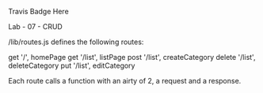 Travis Badge Here

Lab - 07 - CRUD

/lib/routes.js defines the following routes:

get '/', homePage
get '/list', listPage
post  '/list', createCategory
delete  '/list', deleteCategory
put '/list', editCategory

Each route calls a function with an airty of 2, a request and a response.  

